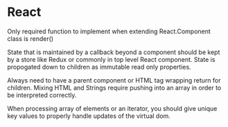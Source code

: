 # React

Only required function to implement when extending React.Component class is render()

State that is maintained by a callback beyond a component should be kept by a store like Redux or commonly in top level React component.
State is propogated down to children as immutable read only properties. 

Always need to have a parent component or HTML tag wrapping return for children. 
Mixing HTML and Strings require pushing into an array in order to be interpreted correctly. 

When processing array of elements or an iterator, 
you should give unique key values to properly handle updates of the virtual dom. 

